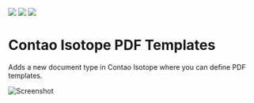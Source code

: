 [![](https://img.shields.io/maintenance/yes/2019.svg)](https://github.com/inspiredminds/contao-isotope-pdf-templates)
[![](https://img.shields.io/packagist/v/inspiredminds/contao-isotope-pdf-templates.svg)](https://packagist.org/packages/inspiredminds/contao-isotope-pdf-templates)
[![](https://img.shields.io/packagist/dt/inspiredminds/contao-isotope-pdf-templates.svg)](https://packagist.org/packages/inspiredminds/contao-isotope-pdf-templates)

Contao Isotope PDF Templates
=====================

Adds a new document type in Contao Isotope where you can define PDF templates.

![Screenshot](https://raw.githubusercontent.com/inspiredminds/contao-isotope-pdf-templates/master/screenshot.png)
